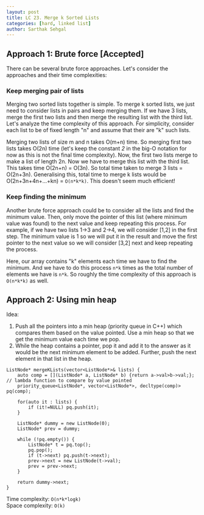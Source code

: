 ```yaml
---
layout: post
title: LC 23. Merge k Sorted Lists
categories: [hard, linked list]
author: Sarthak Sehgal
---
```


## Approach 1: Brute force [Accepted]
There can be several brute force approaches. Let's consider the approaches and their time complexities:

### Keep merging pair of lists
Merging two sorted lists together is simple. To merge k sorted lists, we just need to consider lists in pairs and keep merging them. If we have 3 lists, merge the first two lists and then merge the resulting list with the third list. Let's analyze the time complexity of this approach. For simplicity, consider each list to be of fixed length "n" and assume that their are "k" such lists.

Merging two lists of size m and n takes O(m+n) time. So merging first two lists takes O(2n) time (let's keep the constant _2_ in the big-O notation for now as this is not the final time complexity). Now, the first two lists merge to make a list of length 2n. Now we have to merge this list with the third list. This takes time O(2n+n) = O(3n). So total time taken to merge 3 lists = O(2n+3n). Generalising this, total time to merge k lists would be O(2n+3n+4n+...+kn) = `O(n*k*k)`. This doesn't seem much efficient!

### Keep finding the minimum
Another brute force approach could be to consider all the lists and find the minimum value. Then, only move the pointer of this list (where minimum value was found) to the next value and keep repeating this process. For example, if we have two lists 1->3 and 2->4, we will consider [1,2] in the first step. The minimum value is 1 so we will put it in the result and move the first pointer to the next value so we will consider [3,2] next and keep repeating the process.

Here, our array contains "k" elements each time we have to find the minimum. And we have to do this process `n*k` times as the total number of elements we have is `n*k`. So roughly the time complexity of this approach is `O(n*k*k)` as well.

## Approach 2: Using min heap
Idea:
1. Push all the pointers into a min heap (priority queue in C++) which compares them based on the value pointed. Use a min heap so that we get the minimum value each time we pop.
2. While the heap contains a pointer, pop it and add it to the answer as it would be the next minimum element to be added. Further, push the next element in that list in the heap.

```
ListNode* mergeKLists(vector<ListNode*>& lists) {
    auto comp = [](ListNode* a, ListNode* b) {return a->val>b->val;}; // lambda function to compare by value pointed
    priority_queue<ListNode*, vector<ListNode*>, decltype(comp)> pq(comp);

    for(auto it : lists) {
        if (it!=NULL) pq.push(it);
    }

    ListNode* dummy = new ListNode(0);
    ListNode* prev = dummy;

    while (!pq.empty()) {
        ListNode* t = pq.top();
        pq.pop();
        if (t->next) pq.push(t->next);
        prev->next = new ListNode(t->val);
        prev = prev->next;
    }

    return dummy->next;
}
```
Time complexity: `O(n*k*logk)`  
Space complexity: `O(k)`